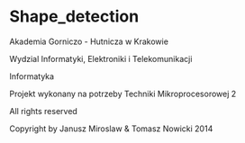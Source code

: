 Shape_detection
===============
Akademia Gorniczo - Hutnicza w Krakowie

Wydzial Informatyki, Elektroniki i Telekomunikacji

Informatyka

Projekt wykonany na potrzeby Techniki Mikroprocesorowej 2

All rights reserved

Copyright by Janusz Miroslaw & Tomasz Nowicki 2014
